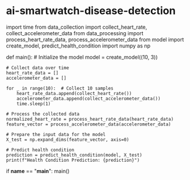 # ai-smartwatch-disease-detection

import time
from data_collection import collect_heart_rate, collect_accelerometer_data
from data_processing import process_heart_rate_data, process_accelerometer_data
from model import create_model, predict_health_condition
import numpy as np

def main():
    # Initialize the model
    model = create_model((10, 3))

    # Collect data over time
    heart_rate_data = []
    accelerometer_data = []

    for _ in range(10):  # Collect 10 samples
        heart_rate_data.append(collect_heart_rate())
        accelerometer_data.append(collect_accelerometer_data())
        time.sleep(1)

    # Process the collected data
    normalized_heart_rate = process_heart_rate_data(heart_rate_data)
    feature_vector = process_accelerometer_data(accelerometer_data)

    # Prepare the input data for the model
    X_test = np.expand_dims(feature_vector, axis=0)

    # Predict health condition
    prediction = predict_health_condition(model, X_test)
    print(f"Health Condition Prediction: {prediction}")

if __name__ == "__main__":
    main()

